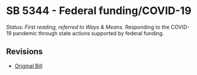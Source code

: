 # SB 5344 - Federal funding/COVID-19
*Status: First reading, referred to Ways & Means.*
Responding to the COVID-19 pandemic through state actions supported by federal funding.

## Revisions
* [Original Bill](1/)